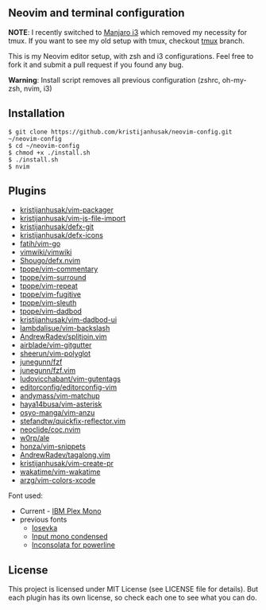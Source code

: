 Neovim and terminal configuration
------

**NOTE**: I recently switched to [Manjaro i3](https://manjaro.github.io/homepage/public/download/i3/)
which removed my necessity for tmux. If you want to see my old setup with tmux, checkout [tmux](https://github.com/kristijanhusak/neovim-config/tree/tmux) branch.

This is my Neovim editor setup, with zsh and i3 configurations.
Feel free to fork it
and submit a pull request if you found any bug.

**Warning**: Install script removes all previous configuration (zshrc, oh-my-zsh, nvim, i3)

Installation
-----------

    $ git clone https://github.com/kristijanhusak/neovim-config.git ~/neovim-config
    $ cd ~/neovim-config
    $ chmod +x ./install.sh
    $ ./install.sh
    $ nvim

Plugins
----------------

* [kristijanhusak/vim-packager](https://github.com/kristijanhusak/vim-packager)
* [kristijanhusak/vim-js-file-import](https://github.com/kristijanhusak/vim-js-file-import)
* [kristijanhusak/defx-git](https://github.com/kristijanhusak/defx-git)
* [kristijanhusak/defx-icons](https://github.com/kristijanhusak/defx-icons)
* [fatih/vim-go](https://github.com/fatih/vim-go)
* [vimwiki/vimwiki](https://github.com/vimwiki/vimwiki)
* [Shougo/defx.nvim](https://github.com/Shougo/defx.nvim)
* [tpope/vim-commentary](https://github.com/tpope/vim-commentary)
* [tpope/vim-surround](https://github.com/tpope/vim-surround)
* [tpope/vim-repeat](https://github.com/tpope/vim-repeat)
* [tpope/vim-fugitive](https://github.com/tpope/vim-fugitive)
* [tpope/vim-sleuth](https://github.com/tpope/vim-sleuth)
* [tpope/vim-dadbod](https://github.com/tpope/vim-dadbod)
* [kristijanhusak/vim-dadbod-ui](https://github.com/kristijanhusak/vim-dadbod-ui)
* [lambdalisue/vim-backslash](https://github.com/lambdalisue/vim-backslash)
* [AndrewRadev/splitjoin.vim](https://github.com/AndrewRadev/splitjoin.vim)
* [airblade/vim-gitgutter](https://github.com/airblade/vim-gitgutter)
* [sheerun/vim-polyglot](https://github.com/sheerun/vim-polyglot)
* [junegunn/fzf](https://github.com/junegunn/fzf)
* [junegunn/fzf.vim](https://github.com/junegunn/fzf.vim)
* [ludovicchabant/vim-gutentags](https://github.com/ludovicchabant/vim-gutentags)
* [editorconfig/editorconfig-vim](https://github.com/editorconfig/editorconfig-vim)
* [andymass/vim-matchup](https://github.com/andymass/vim-matchup)
* [haya14busa/vim-asterisk](https://github.com/haya14busa/vim-asterisk)
* [osyo-manga/vim-anzu](https://github.com/osyo-manga/vim-anzu)
* [stefandtw/quickfix-reflector.vim](https://github.com/stefandtw/quickfix-reflector.vim)
* [neoclide/coc.nvim](https://github.com/neoclide/coc.nvim)
* [w0rp/ale](https://github.com/w0rp/ale)
* [honza/vim-snippets](https://github.com/honza/vim-snippets)
* [AndrewRadev/tagalong.vim](https://github.com/AndrewRadev/tagalong.vim)
* [kristijanhusak/vim-create-pr](https://github.com/kristijanhusak/vim-create-pr)
* [wakatime/vim-wakatime](https://github.com/wakatime/vim-wakatime)
* [arzg/vim-colors-xcode](https://github.com/arzg/vim-colors-xcode)

Font used:
* Current - [IBM Plex Mono](https://github.com/IBM/plex)
* previous fonts
  * [Iosevka](https://github.com/be5invis/Iosevka)
  * [Input mono condensed](http://input.fontbureau.com/)
  * [Inconsolata for powerline](https://github.com/ryanoasis/nerd-fonts/blob/master/patched-fonts/Inconsolata/complete/Inconsolata%20for%20Powerline%20Nerd%20Font%20Complete.otf)

License
-------

This project is licensed under MIT License (see LICENSE file for details). But
each plugin has its own license, so check each one to see what you can do.
